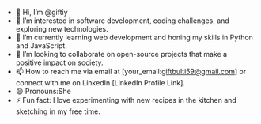 - 👋 Hi, I’m @giftiy
- 👀 I’m interested in software development, coding challenges, and exploring new technologies.
- 🌱 I’m currently learning web development and honing my skills in Python and JavaScript.
- 💞️ I’m looking to collaborate on open-source projects that make a positive impact on society.
- 📫 How to reach me via email at [your_email:giftbulti59@gmail.com] or connect with me on LinkedIn [LinkedIn Profile Link].
- 😄 Pronouns:She
- ⚡ Fun fact: I love experimenting with new recipes in the kitchen and sketching in my free time. 

<!---
giftiy/giftiy is a ✨ special ✨ repository because its `README.md` (this file) appears on your GitHub profile.
You can click the Preview link to take a look at your changes.
--->

